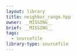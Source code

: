 ```yaml
---
layout: library
title: neighbor_range.hpp
owner: __MISSING__
brief: __MISSING__
tags:
  - sourcefile
library-type: sourcefile
---
```

